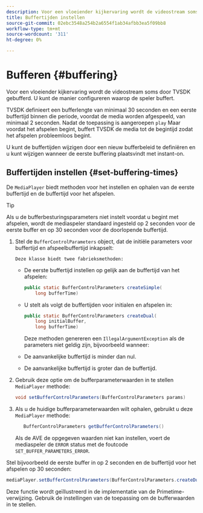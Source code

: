 ```yaml
---
description: Voor een vloeiender kijkervaring wordt de videostream soms door TVSDK gebufferd. U kunt de manier configureren waarop de speler buffert.
title: Buffertijden instellen
source-git-commit: 02ebc3548a254b2a6554f1ab34afbb3ea5f09bb8
workflow-type: tm+mt
source-wordcount: '311'
ht-degree: 0%

---
```


# Bufferen {#buffering}

Voor een vloeiender kijkervaring wordt de videostream soms door TVSDK gebufferd. U kunt de manier configureren waarop de speler buffert.

TVSDK definieert een bufferlengte van minimaal 30 seconden en een eerste buffertijd binnen die periode, voordat de media worden afgespeeld, van minimaal 2 seconden. Nadat de toepassing is aangeroepen `play` Maar voordat het afspelen begint, buffert TVSDK de media tot de begintijd zodat het afspelen probleemloos begint.

U kunt de buffertijden wijzigen door een nieuw bufferbeleid te definiëren en u kunt wijzigen wanneer de eerste buffering plaatsvindt met instant-on.

## Buffertijden instellen {#set-buffering-times}

De `MediaPlayer` biedt methoden voor het instellen en ophalen van de eerste buffertijd en de buffertijd voor het afspelen.

>[!TIP]
>
>Als u de bufferbesturingsparameters niet instelt voordat u begint met afspelen, wordt de mediaspeler standaard ingesteld op 2 seconden voor de eerste buffer en op 30 seconden voor de doorlopende buffertijd.

1. Stel de `BufferControlParameters` object, dat de initiële parameters voor buffertijd en afspeelbuffertijd inkapselt:

       Deze klasse biedt twee fabrieksmethoden:
   
   * De eerste buffertijd instellen op gelijk aan de buffertijd van het afspelen:

     ```java
     public static BufferControlParameters createSimple( 
         long bufferTime)
     ```

   * U stelt als volgt de buffertijden voor initialen en afspelen in:

     ```java
     public static BufferControlParameters createDual( 
         long initialBuffer,   
         long bufferTime)
     ```

     Deze methoden genereren een `IllegalArgumentException` als de parameters niet geldig zijn, bijvoorbeeld wanneer:

   * De aanvankelijke buffertijd is minder dan nul.
   * De aanvankelijke buffertijd is groter dan de buffertijd.

1. Gebruik deze optie om de bufferparameterwaarden in te stellen `MediaPlayer` methode:

   ```java
   void setBufferControlParameters(BufferControlParameters params)
   ```

1. Als u de huidige bufferparameterwaarden wilt ophalen, gebruikt u deze `MediaPlayer` methode:

   ```java
      BufferControlParameters getBufferControlParameters()  
   ```

   Als de AVE de opgegeven waarden niet kan instellen, voert de mediaspeler de `ERROR` status met de foutcode `SET_BUFFER_PARAMETERS_ERROR`.

<!--<a id="example_B5C5004188574D8D8AB8525742767280"></a>-->

Stel bijvoorbeeld de eerste buffer in op 2 seconden en de buffertijd voor het afspelen op 30 seconden:

```java
mediaPlayer.setBufferControlParameters(BufferControlParameters.createDual(2000, 30000));
```

Deze functie wordt geïllustreerd in de implementatie van de Primetime-verwijzing. Gebruik de instellingen van de toepassing om de bufferwaarden in te stellen.
